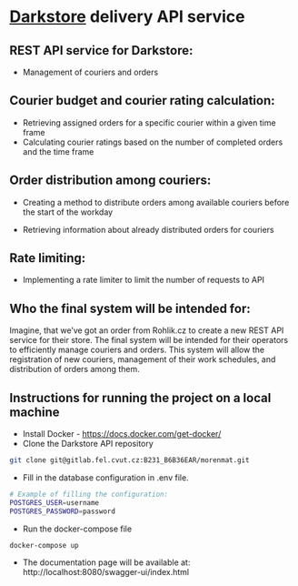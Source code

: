 # **[Darkstore](https://cs.wikipedia.org/wiki/Internetov%C3%A9_distribu%C4%8Dn%C3%AD_centrum) delivery API service**

  

## REST API service for Darkstore:

  
  

  - Management of couriers and orders
   
 ## Courier budget and courier rating calculation:
   - Retrieving assigned orders for a specific courier within a given time
   frame
   - Calculating courier ratings based on the number of completed orders
   and the time frame
   
  ## Order distribution among couriers:
   
   - Creating a method to distribute orders among available couriers before the start of the workday
   
- Retrieving information about already distributed orders for couriers
   
## Rate limiting:
   
- Implementing a rate limiter to limit the number of requests to API



## Who the final system will be intended for:

Imagine, that we’ve got an order from Rohlik.cz to create a new REST API service for their store. The final system will be intended for their operators to efficiently manage couriers and orders. This system will allow the registration of new couriers, management of their work schedules, and distribution of orders among them.

## Instructions for running the project on a local machine
- Install Docker - https://docs.docker.com/get-docker/
- Clone the Darkstore API repository
```bash
git clone git@gitlab.fel.cvut.cz:B231_B6B36EAR/morenmat.git
```
- Fill in the database configuration in .env file.
```bash
# Example of filling the configuration:
POSTGRES_USER=username
POSTGRES_PASSWORD=password
```
- Run the docker-compose file
```bash
docker-compose up
```
- The documentation page will be available at: http://localhost:8080/swagger-ui/index.html
